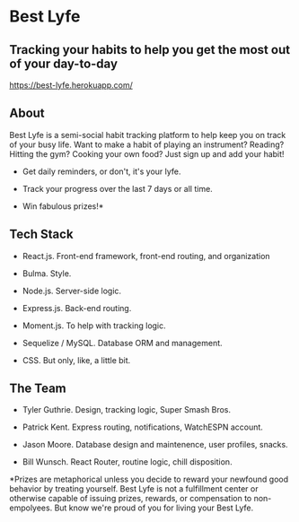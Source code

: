 # Best Lyfe
## Tracking your habits to help you get the most out of your day-to-day

https://best-lyfe.herokuapp.com/

## About

Best Lyfe is a semi-social habit tracking platform to help keep you on track of your busy life. Want to make a habit of playing an instrument?  Reading?  Hitting the gym?  Cooking your own food?  Just sign up and add your habit!  

- Get daily reminders, or don't, it's your lyfe.  

- Track your progress over the last 7 days or all time.

- Win fabulous prizes!*

## Tech Stack

- React.js.  Front-end framework, front-end routing, and organization

- Bulma.  Style.

- Node.js.  Server-side logic.

- Express.js.  Back-end routing.

- Moment.js.  To help with tracking logic.

- Sequelize / MySQL.  Database ORM and management.

- CSS. But only, like, a little bit.

## The Team

- Tyler Guthrie.  Design, tracking logic, Super Smash Bros.

- Patrick Kent.  Express routing, notifications, WatchESPN account.

- Jason Moore.  Database design and maintenence, user profiles, snacks.

- Bill Wunsch.  React Router, routine logic, chill disposition.

*Prizes are metaphorical unless you decide to reward your newfound good behavior by treating yourself.  Best Lyfe is not a fulfillment center or otherwise capable of issuing prizes, rewards, or compensation to non-empolyees.  But know we're proud of you for living your Best Lyfe.
